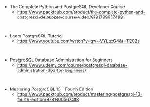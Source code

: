

<p>&nbsp;</p>

- The Complete Python and PostgreSQL Developer Course
    - https://www.packtpub.com/product/the-complete-python-and-postgresql-developer-course-video/9781789957488

<p>&nbsp;</p>

- Learn PostgreSQL Tutorial
    - https://www.youtube.com/watch?v=qw--VYLpxG4&t=11202s

<p>&nbsp;</p>

- PostgreSQL Database Administration for Beginners
    - https://www.udemy.com/course/postgresql-database-administration-dba-for-beginners/

<p>&nbsp;</p>

- Mastering PostgreSQL 13 - Fourth Edition
    - https://www.packtpub.com/product/mastering-postgresql-13-fourth-edition/9781800567498

<p>&nbsp;</p>